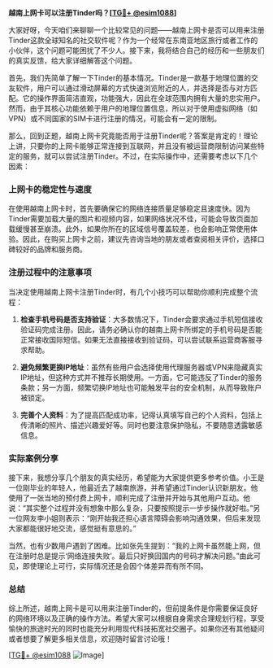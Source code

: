 **越南上网卡可以注册Tinder吗？[[TG💪+ @esim1088](https://t.me/s/esim1088)]**

大家好呀，今天咱们来聊聊一个比较常见的问题——越南上网卡是否可以用来注册Tinder这款全球知名的社交软件呢？作为一个经常在东南亚地区旅行或者工作的小伙伴，这个问题可能困扰了不少人。接下来，我将结合自己的经历和一些朋友们的真实反馈，给大家详细解答这个问题。

首先，我们先简单了解一下Tinder的基本情况。Tinder是一款基于地理位置的交友软件，用户可以通过滑动屏幕的方式快速浏览附近的人，并选择是否与对方匹配。它的操作界面简洁直观，功能强大，因此在全球范围内拥有大量的忠实用户。然而，由于其核心功能依赖于用户的地理位置信息，所以对于使用虚拟网络（如VPN）或不同国家的SIM卡进行注册的情况，可能会有一定的限制。

那么，回到正题，越南上网卡究竟能否用于注册Tinder呢？答案是肯定的！理论上讲，只要你的上网卡能够正常连接到互联网，并且没有被运营商限制访问某些特定的服务，就可以尝试注册Tinder。不过，在实际操作中，还需要考虑以下几个因素：

### 上网卡的稳定性与速度

在使用越南上网卡时，首先要确保它的网络连接质量足够稳定且速度快。因为Tinder需要加载大量的图片和视频内容，如果网络状况不佳，可能会导致页面加载缓慢甚至崩溃。此外，如果你所在的区域信号覆盖较差，也会影响正常使用体验。因此，在购买上网卡之前，建议先咨询当地的朋友或者查阅相关评价，选择口碑较好的品牌和服务商。

### 注册过程中的注意事项

当决定使用越南上网卡注册Tinder时，有几个小技巧可以帮助你顺利完成整个流程：

1. **检查手机号码是否支持验证**：大多数情况下，Tinder会要求通过手机短信接收验证码完成注册。因此，请务必确认你的越南上网卡所绑定的手机号码是否能正常接收国际短信。如果无法直接接收到验证码，可以尝试联系运营商客服寻求帮助。

2. **避免频繁更换IP地址**：虽然有些用户会选择使用代理服务器或VPN来隐藏真实IP地址，但这种方式并不推荐长期使用。一方面，它可能违反了Tinder的服务条款；另一方面，频繁切换IP地址也可能触发平台的安全机制，从而导致账户被锁定。

3. **完善个人资料**：为了提高匹配成功率，记得认真填写自己的个人资料，包括上传清晰的照片、描述兴趣爱好等。同时也要注意保护隐私，不要随意透露敏感信息。

### 实际案例分享

接下来，我想分享几个朋友的真实经历，希望能为大家提供更多参考价值。小王是一位刚毕业的年轻人，他最近去了越南旅游，并希望通过Tinder认识新朋友。他使用了一张当地的预付费上网卡，顺利完成了注册并开始与其他用户互动。他说：“其实整个过程并没有想象中那么复杂，只要按照提示一步步操作就好啦。”另一位网友李小姐则表示：“刚开始我还担心语言障碍会影响沟通效果，但后来发现大家都能很好地交流，感觉挺有意思的。”

当然，也有少数用户遇到了困难。比如张先生提到：“我的上网卡虽然能上网，但在注册时总是提示‘网络连接失败’。最后只好换回国内的号码才解决问题。”由此可见，即使理论上可行，实际情况还是会因个体差异而有所不同。

### 总结

综上所述，越南上网卡是可以用来注册Tinder的，但前提条件是你需要保证良好的网络环境以及正确的操作方法。希望大家可以根据自身需求合理规划行程，享受愉快的旅途时光的同时也能充分利用现代科技拓宽社交圈子。如果你还有其他疑问或者想要了解更多相关信息，欢迎随时留言讨论哦！

[[TG💪+ @esim1088](https://t.me/s/esim1088) ![Image](https://i.postimg.cc/4NQfJmqS/Snipaste-2025-05-13-00-14-12.png)]